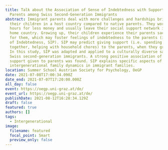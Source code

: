 ```yaml
---
title: Talk about the Association of Sense of Indebtedness with Support Given to
  Parents among Swiss Second-Generation Immigrants
abstract: Immigrant parents deal with more challenges and hardships bringing up
  their children in a host country compared to native parents. They work longer
  hours for less money and usually leave their social support network in the
  home country. Growing up, their children experience their parents sacrificing
  for them, which may foster feelings of indebtedness to the parents (i.e. Sense
  of Indebtedness, SIP). SIP may predict giving support (i.e. spending time
  together, helping with household chores) to the parents, when they grow old.
  In this study, SIP was adapted and applied to a culturally diverse sample of
  Swiss second-generation immigrants. A strong positive association of SIP with
  support given to parents was found. SIP explains specific aspects of
  intergenerational family dynamics in immigrant families.
location: Summer School Austrian Society for Psychology, OeGP
date: 2021-07-08T17:00:34.090Z
date_end: 2021-07-07T17:20:00.000Z
all_day: false
event: https://oegp.uni-graz.at/de/
event_url: https://oegp.uni-graz.at/de/
publishDate: 2021-08-12T16:28:34.129Z
draft: false
featured: true
authors: []
tags:
  - Intergenerational
image:
  filename: featured
  focal_point: Smart
  preview_only: false
---
```

